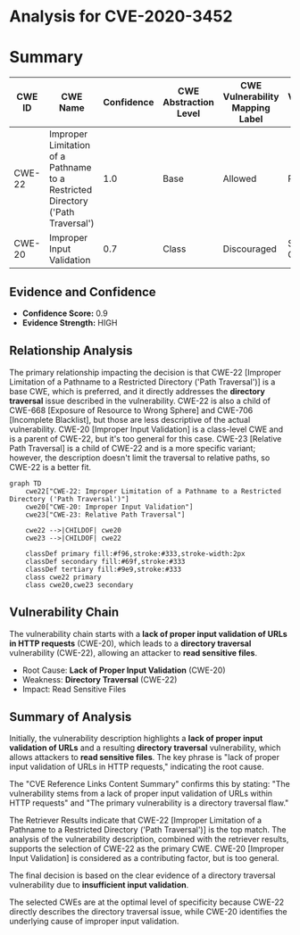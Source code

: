 # Analysis for CVE-2020-3452

# Summary
| CWE ID | CWE Name | Confidence | CWE Abstraction Level | CWE Vulnerability Mapping Label | CWE-Vulnerability Mapping Notes |
|---|---|---|---|---|---|
| CWE-22 | Improper Limitation of a Pathname to a Restricted Directory ('Path Traversal') | 1.0 | Base | Allowed | Primary CWE |
| CWE-20 | Improper Input Validation | 0.7 | Class | Discouraged | Secondary Candidate |

## Evidence and Confidence

*   **Confidence Score:** 0.9
*   **Evidence Strength:** HIGH

## Relationship Analysis
The primary relationship impacting the decision is that CWE-22 [Improper Limitation of a Pathname to a Restricted Directory ('Path Traversal')] is a base CWE, which is preferred, and it directly addresses the **directory traversal** issue described in the vulnerability. CWE-22 is also a child of CWE-668 [Exposure of Resource to Wrong Sphere] and CWE-706 [Incomplete Blacklist], but those are less descriptive of the actual vulnerability. CWE-20 [Improper Input Validation] is a class-level CWE and is a parent of CWE-22, but it's too general for this case. CWE-23 [Relative Path Traversal] is a child of CWE-22 and is a more specific variant; however, the description doesn't limit the traversal to relative paths, so CWE-22 is a better fit.

```mermaid
graph TD
    cwe22["CWE-22: Improper Limitation of a Pathname to a Restricted Directory ('Path Traversal')"]
    cwe20["CWE-20: Improper Input Validation"]
    cwe23["CWE-23: Relative Path Traversal"]
    
    cwe22 -->|CHILDOF| cwe20
    cwe23 -->|CHILDOF| cwe22
    
    classDef primary fill:#f96,stroke:#333,stroke-width:2px
    classDef secondary fill:#69f,stroke:#333
    classDef tertiary fill:#9e9,stroke:#333
    class cwe22 primary
    class cwe20,cwe23 secondary
```

## Vulnerability Chain
The vulnerability chain starts with a **lack of proper input validation of URLs in HTTP requests** (CWE-20), which leads to a **directory traversal** vulnerability (CWE-22), allowing an attacker to **read sensitive files**.
  - Root Cause: **Lack of Proper Input Validation** (CWE-20)
  - Weakness: **Directory Traversal** (CWE-22)
  - Impact: Read Sensitive Files

## Summary of Analysis
Initially, the vulnerability description highlights a **lack of proper input validation of URLs** and a resulting **directory traversal** vulnerability, which allows attackers to **read sensitive files**. The key phrase is "lack of proper input validation of URLs in HTTP requests," indicating the root cause.

The "CVE Reference Links Content Summary" confirms this by stating: "The vulnerability stems from a lack of proper input validation of URLs within HTTP requests" and "The primary vulnerability is a directory traversal flaw."

The Retriever Results indicate that CWE-22 [Improper Limitation of a Pathname to a Restricted Directory ('Path Traversal')] is the top match. The analysis of the vulnerability description, combined with the retriever results, supports the selection of CWE-22 as the primary CWE. CWE-20 [Improper Input Validation] is considered as a contributing factor, but is too general.

The final decision is based on the clear evidence of a directory traversal vulnerability due to **insufficient input validation**.

The selected CWEs are at the optimal level of specificity because CWE-22 directly describes the directory traversal issue, while CWE-20 identifies the underlying cause of improper input validation.